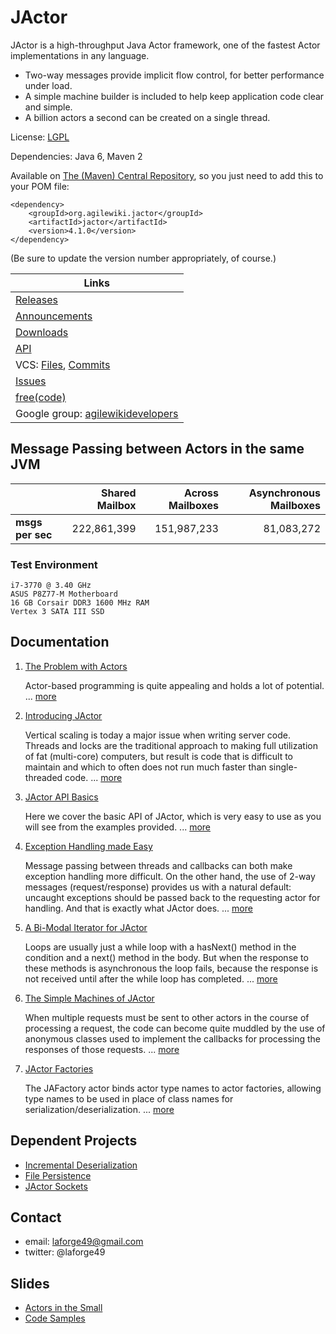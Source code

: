 # JActor

JActor is a high-throughput Java Actor framework, one of the fastest Actor implementations in any language.
*   Two-way messages provide implicit flow control, for better performance under load.
*   A simple machine builder is included to help keep application code clear and simple.
*   A billion actors a second can be created on a single thread.

License: [LGPL](http://www.gnu.org/licenses/lgpl-2.1.txt)

Dependencies: Java 6, Maven 2

Available on [The (Maven) Central Repository](http://search.maven.org/#search|ga|1|org.agilewiki),
so you just need to add this to your POM file:
```
<dependency>
    <groupId>org.agilewiki.jactor</groupId>
    <artifactId>jactor</artifactId>
    <version>4.1.0</version>
</dependency>
```
(Be sure to update the version number appropriately, of course.)

| Links |
| --------------- |
| [Releases](https://freecode.com/projects/jactor/releases) |
| [Announcements](https://freecode.com/projects/jactor/announcements) |
| [Downloads](https://sourceforge.net/projects/jactor/files/) |
| [API](http://jactor.sourceforge.net/) |
| VCS: [Files](https://github.com/laforge49/JActor/), [Commits](https://github.com/laforge49/JActor/commits/master) |
| [Issues](https://github.com/laforge49/JActor/issues/) |
| [free(code)](http://freecode.com/projects/jactor/) |
| Google group: [agilewikidevelopers](http://groups.google.com/group/agilewikidevelopers/) |

## Message Passing between Actors in the same JVM
|              | Shared Mailbox | Across Mailboxes | Asynchronous Mailboxes |
| :----------- | -------------: | ---------------: | ---------------------: |
| **msgs per sec** |    222,861,399 |      151,987,233 |             81,083,272 |

### Test Environment
```
i7-3770 @ 3.40 GHz
ASUS P8Z77-M Motherboard
16 GB Corsair DDR3 1600 MHz RAM
Vertex 3 SATA III SSD
```

## Documentation
1.  [The Problem with Actors](https://www.ibm.com/developerworks/mydeveloperworks/blogs/jactor/entry/the_problem_with_actors56)

     Actor-based programming is quite appealing and holds a lot of potential. ...
     [more](https://www.ibm.com/developerworks/mydeveloperworks/blogs/jactor/entry/the_problem_with_actors56)

1.  [Introducing JActor](https://www.ibm.com/developerworks/mydeveloperworks/blogs/jactor/entry/introducing_jactor4)

     Vertical scaling is today a major issue when writing server code. Threads and locks are the traditional approach to
     making full utilization of fat (multi-core) computers, but result is code that is difficult to maintain and which to
     often does not run much faster than single-threaded code. ...
     [more](https://www.ibm.com/developerworks/mydeveloperworks/blogs/jactor/entry/introducing_jactor4)

1.  [JActor API Basics](https://www.ibm.com/developerworks/mydeveloperworks/blogs/jactor/entry/jactor_api_basics17)

    Here we cover the basic API of JActor, which is very easy to use as you will see from the examples provided. ...
    [more](https://www.ibm.com/developerworks/mydeveloperworks/blogs/jactor/entry/jactor_api_basics17)

1.  [Exception Handling made Easy](https://www.ibm.com/developerworks/mydeveloperworks/blogs/jactor/entry/exception_handling_made_easy4)

    Message passing between threads and callbacks can both make exception handling more difficult. On the other hand,
    the use of 2-way messages (request/response) provides us with a natural default: uncaught exceptions should be
    passed back to the requesting actor for handling. And that is exactly what JActor does. ...
    [more](https://www.ibm.com/developerworks/mydeveloperworks/blogs/jactor/entry/exception_handling_made_easy4)

1.  [A Bi-Modal Iterator for JActor](https://www.ibm.com/developerworks/mydeveloperworks/blogs/jactor/entry/a_bi_modal_iterator_for_jactor6)

    Loops are usually just a while loop with a hasNext() method in the condition and a next() method in the body. But
    when the response to these methods is asynchronous the loop fails, because the response is not received until after
    the while loop has completed. ...
    [more](https://www.ibm.com/developerworks/mydeveloperworks/blogs/jactor/entry/a_bi_modal_iterator_for_jactor6)

1.  [The Simple Machines of JActor](https://www.ibm.com/developerworks/mydeveloperworks/blogs/jactor/entry/the_simple_machines_of_jactor4)

    When multiple requests must be sent to other actors in the course of processing a request, the code can become quite
    muddled by the use of anonymous classes used to implement the callbacks for processing the responses of those
    requests. ...
    [more](https://www.ibm.com/developerworks/mydeveloperworks/blogs/jactor/entry/the_simple_machines_of_jactor4)

1.  [JActor Factories](https://www.ibm.com/developerworks/mydeveloperworks/blogs/jactor/entry/jactor_factories4)

    The JAFactory actor binds actor type names to actor factories, allowing type names to be used in place of class
    names for serialization/deserialization. ...
    [more](https://www.ibm.com/developerworks/mydeveloperworks/blogs/jactor/entry/jactor_factories4)

## Dependent Projects
*   [Incremental Deserialization](https://github.com/laforge49/JID)
*   [File Persistence](https://github.com/laforge49/JFile)
*   [JActor Sockets](https://github.com/laforge49/JASocket)

## Contact
*   email:   laforge49@gmail.com
*   twitter: @laforge49

## Slides
*   [Actors in the Small](http://www.slideshare.net/laforge49/actors-in-the-small)
*   [Code Samples](http://www.slideshare.net/laforge49/code-samples-13901008)
